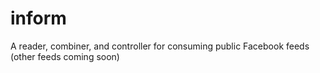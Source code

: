 # inform
A reader, combiner, and controller for consuming public Facebook feeds (other feeds coming soon)
